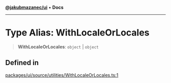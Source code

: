 [**@jakubmazanec/ui**](../README.md) • **Docs**

---

# Type Alias: WithLocaleOrLocales

> **WithLocaleOrLocales**: `object` \| `object`

## Defined in

[packages/ui/source/utilities/WithLocaleOrLocales.ts:1](https://github.com/jakubmazanec/tools/blob/eb8c22844f0a0aa0874efeab93afc2bd96c269e6/packages/ui/source/utilities/WithLocaleOrLocales.ts#L1)
